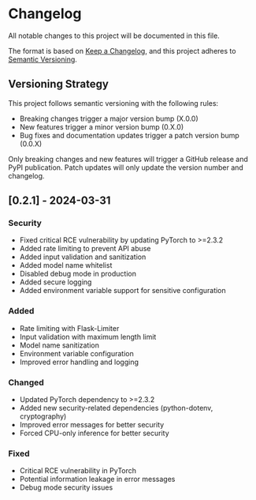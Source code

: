 # Changelog

All notable changes to this project will be documented in this file.

The format is based on [Keep a Changelog](https://keepachangelog.com/en/1.0.0/),
and this project adheres to [Semantic Versioning](https://semver.org/spec/v2.0.0.html).

## Versioning Strategy

This project follows semantic versioning with the following rules:
- Breaking changes trigger a major version bump (X.0.0)
- New features trigger a minor version bump (0.X.0)
- Bug fixes and documentation updates trigger a patch version bump (0.0.X)

Only breaking changes and new features will trigger a GitHub release and PyPI publication.
Patch updates will only update the version number and changelog.

## [0.2.1] - 2024-03-31

### Security
- Fixed critical RCE vulnerability by updating PyTorch to >=2.3.2
- Added rate limiting to prevent API abuse
- Added input validation and sanitization
- Added model name whitelist
- Disabled debug mode in production
- Added secure logging
- Added environment variable support for sensitive configuration

### Added
- Rate limiting with Flask-Limiter
- Input validation with maximum length limit
- Model name sanitization
- Environment variable configuration
- Improved error handling and logging

### Changed
- Updated PyTorch dependency to >=2.3.2
- Added new security-related dependencies (python-dotenv, cryptography)
- Improved error messages for better security
- Forced CPU-only inference for better security

### Fixed
- Critical RCE vulnerability in PyTorch
- Potential information leakage in error messages
- Debug mode security issues 